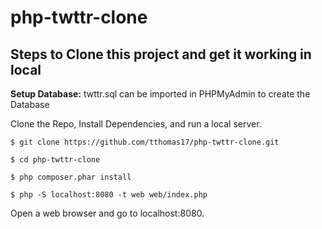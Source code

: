# php-twttr-clone

## Steps to Clone this project and get it working in local

**Setup Database:** twttr.sql can be imported in PHPMyAdmin to create the Database

Clone the Repo, Install Dependencies, and run a local server.

  ```$ git clone https://github.com/tthomas17/php-twttr-clone.git ```

  ```$ cd php-twttr-clone ```

  ```$ php composer.phar install  ```

  ```$ php -S localhost:8080 -t web web/index.php  ```

Open a web browser and go to localhost:8080.




